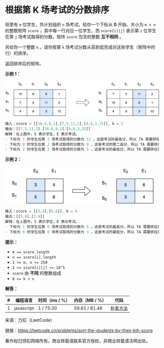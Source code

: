 # 根据第 K 场考试的分数排序

班里有 `m` 位学生，共计划组织 `n` 场考试。给你一个下标从 **0** 开始、大小为 `m x n` 的整数矩阵 `score` ，其中每一行对应一位学生，而 `score[i][j]` 表示第 `i` 位学生在第 `j` 场考试取得的分数。矩阵 `score` 包含的整数 **互不相同** 。

另给你一个整数 `k` 。请你按第 `k` 场考试分数从高到低完成对这些学生（矩阵中的行）的排序。

返回排序后的矩阵。

**示例 1：**

![示例1](./eg1.png)

``` javascript
输入：score = [[10,6,9,1],[7,5,11,2],[4,8,3,15]], k = 2
输出：[[7,5,11,2],[10,6,9,1],[4,8,3,15]]
解释：在上图中，S 表示学生，E 表示考试。
- 下标为 1 的学生在第 2 场考试取得的分数为 11 ，这是考试的最高分，所以 TA 需要排在第一。
- 下标为 0 的学生在第 2 场考试取得的分数为 9 ，这是考试的第二高分，所以 TA 需要排在第二。
- 下标为 2 的学生在第 2 场考试取得的分数为 3 ，这是考试的最低分，所以 TA 需要排在第三。
```

**示例 2：**

![示例2](./eg2.png)

``` javascript
输入：score = [[3,4],[5,6]], k = 0
输出：[[5,6],[3,4]]
解释：在上图中，S 表示学生，E 表示考试。
- 下标为 1 的学生在第 0 场考试取得的分数为 5 ，这是考试的最高分，所以 TA 需要排在第一。
- 下标为 0 的学生在第 0 场考试取得的分数为 3 ，这是考试的最低分，所以 TA 需要排在第二。
```

**提示：**

- `m == score.length`
- `n == score[i].length`
- `1 <= m, n <= 250`
- `1 <= score[i][j] <= 10^5`
- `score` 由 **不同** 的整数组成
- `0 <= k < n`

**解答：**

**#**|**编程语言**|**时间（ms / %）**|**内存（MB / %）**|**代码**
--|--|--|--|--
1|javascript|1 / 75.00|59.61 / 81.48|[朴素方法](./javascript/ac_v1.js)

来源：力扣（LeetCode）

链接：https://leetcode.cn/problems/sort-the-students-by-their-kth-score

著作权归领扣网络所有。商业转载请联系官方授权，非商业转载请注明出处。
